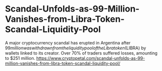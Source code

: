 # Scandal-Unfolds-as-99-Million-Vanishes-from-Libra-Token-Scandal-Liquidity-Pool
A major cryptocurrency scandal has erupted in Argentina after $99 million was withdrawn from the liquidity pool of the Libra token ($LIBRA) by wallets linked to its creator. Over 70% of traders suffered losses, amounting to $251 million.
https://www.cryptopetal.com/scandal-unfolds-as-99-million-vanishes-from-libra-token-scandal-liquidity-pool/
